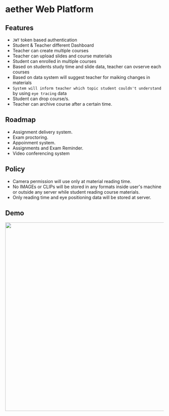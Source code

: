 # aether Web Platform


## Features
- `JWT` token based authentication
- Student & Teacher different Dashboard
- Teacher can create multiple courses
- Teacher can upload slides and course materials
- Student can enrolled in multiple courses
- Based on students study time and slide data, teacher can ovserve each courses
- Based on data system will suggest teacher for maiking changes in materials
- `System will inform teacher which topic student couldn't understand` by using `eye tracing` data
- Student can drop course/s.
- Teacher can archive course after a certain time. 

## Roadmap
- Assignment delivery system.
- Exam proctoring.
- Appoinment system.
- Assignments and Exam Reminder.
- Video conferencing system 

## Policy
- Camera permission will use only at material reading time.
- No IMAGEs or CLIPs will be stored in any formats inside user's machine or outside any server while student reading course materials.
- Only reading time and eye positioning data will be stored at server.

## Demo
 <img height=600 src="../assets/demo_student.gif"/>
